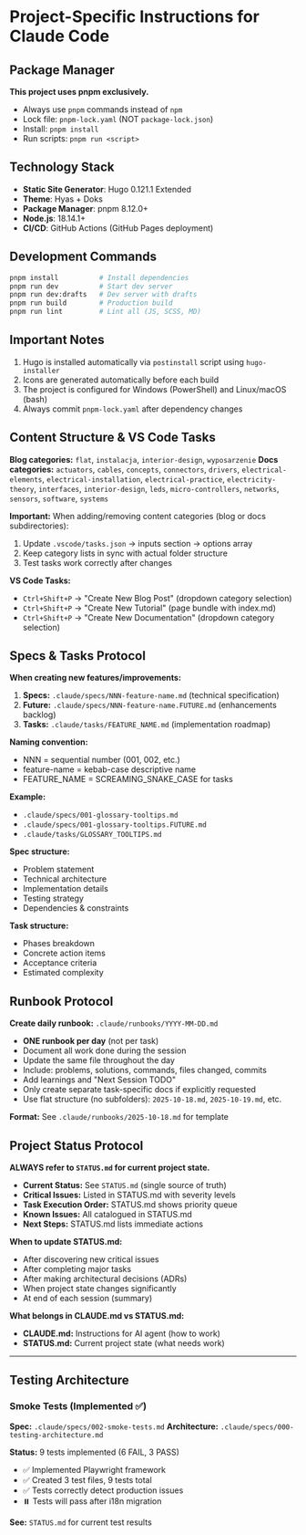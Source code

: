 # Project-Specific Instructions for Claude Code

## Package Manager

**This project uses pnpm exclusively.**

- Always use `pnpm` commands instead of `npm`
- Lock file: `pnpm-lock.yaml` (NOT `package-lock.json`)
- Install: `pnpm install`
- Run scripts: `pnpm run <script>`

## Technology Stack

- **Static Site Generator**: Hugo 0.121.1 Extended
- **Theme**: Hyas + Doks
- **Package Manager**: pnpm 8.12.0+
- **Node.js**: 18.14.1+
- **CI/CD**: GitHub Actions (GitHub Pages deployment)

## Development Commands

```bash
pnpm install          # Install dependencies
pnpm run dev          # Start dev server
pnpm run dev:drafts   # Dev server with drafts
pnpm run build        # Production build
pnpm run lint         # Lint all (JS, SCSS, MD)
```

## Important Notes

1. Hugo is installed automatically via `postinstall` script using `hugo-installer`
2. Icons are generated automatically before each build
3. The project is configured for Windows (PowerShell) and Linux/macOS (bash)
4. Always commit `pnpm-lock.yaml` after dependency changes

## Content Structure & VS Code Tasks

**Blog categories:** `flat`, `instalacja`, `interior-design`, `wyposarzenie`
**Docs categories:** `actuators`, `cables`, `concepts`, `connectors`, `drivers`, `electrical-elements`, `electrical-installation`, `electrical-practice`, `electricity-theory`, `interfaces`, `interior-design`, `leds`, `micro-controllers`, `networks`, `sensors`, `software`, `systems`

**Important:** When adding/removing content categories (blog or docs subdirectories):
1. Update `.vscode/tasks.json` → inputs section → options array
2. Keep category lists in sync with actual folder structure
3. Test tasks work correctly after changes

**VS Code Tasks:**
- `Ctrl+Shift+P` → "Create New Blog Post" (dropdown category selection)
- `Ctrl+Shift+P` → "Create New Tutorial" (page bundle with index.md)
- `Ctrl+Shift+P` → "Create New Documentation" (dropdown category selection)

## Specs & Tasks Protocol

**When creating new features/improvements:**

1. **Specs:** `.claude/specs/NNN-feature-name.md` (technical specification)
2. **Future:** `.claude/specs/NNN-feature-name.FUTURE.md` (enhancements backlog)
3. **Tasks:** `.claude/tasks/FEATURE_NAME.md` (implementation roadmap)

**Naming convention:**
- NNN = sequential number (001, 002, etc.)
- feature-name = kebab-case descriptive name
- FEATURE_NAME = SCREAMING_SNAKE_CASE for tasks

**Example:**
- `.claude/specs/001-glossary-tooltips.md`
- `.claude/specs/001-glossary-tooltips.FUTURE.md`
- `.claude/tasks/GLOSSARY_TOOLTIPS.md`

**Spec structure:**
- Problem statement
- Technical architecture
- Implementation details
- Testing strategy
- Dependencies & constraints

**Task structure:**
- Phases breakdown
- Concrete action items
- Acceptance criteria
- Estimated complexity

## Runbook Protocol

**Create daily runbook:** `.claude/runbooks/YYYY-MM-DD.md`

- **ONE runbook per day** (not per task)
- Document all work done during the session
- Update the same file throughout the day
- Include: problems, solutions, commands, files changed, commits
- Add learnings and "Next Session TODO"
- Only create separate task-specific docs if explicitly requested
- Use flat structure (no subfolders): `2025-10-18.md`, `2025-10-19.md`, etc.

**Format:** See `.claude/runbooks/2025-10-18.md` for template

## Project Status Protocol

**ALWAYS refer to `STATUS.md` for current project state.**

- **Current Status:** See `STATUS.md` (single source of truth)
- **Critical Issues:** Listed in STATUS.md with severity levels
- **Task Execution Order:** STATUS.md shows priority queue
- **Known Issues:** All catalogued in STATUS.md
- **Next Steps:** STATUS.md lists immediate actions

**When to update STATUS.md:**
- After discovering new critical issues
- After completing major tasks
- After making architectural decisions (ADRs)
- When project state changes significantly
- At end of each session (summary)

**What belongs in CLAUDE.md vs STATUS.md:**
- **CLAUDE.md:** Instructions for AI agent (how to work)
- **STATUS.md:** Current project state (what needs work)

---

## Testing Architecture

### Smoke Tests (Implemented ✅)

**Spec:** `.claude/specs/002-smoke-tests.md`
**Architecture:** `.claude/specs/000-testing-architecture.md`

**Status:** 9 tests implemented (6 FAIL, 3 PASS)
- ✅ Implemented Playwright framework
- ✅ Created 3 test files, 9 tests total
- ✅ Tests correctly detect production issues
- ⏸️ Tests will pass after i18n migration

**See:** `STATUS.md` for current test results
